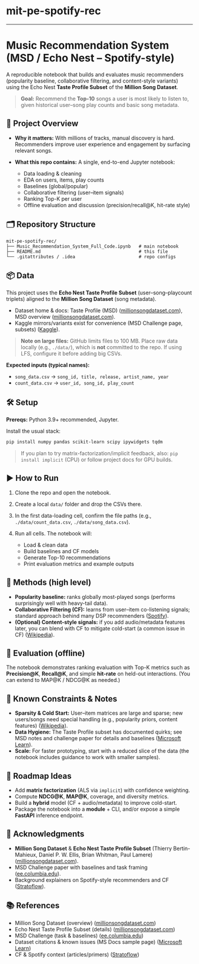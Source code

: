 # mit-pe-spotify-rec

---

# Music Recommendation System (MSD / Echo Nest – Spotify-style)

A reproducible notebook that builds and evaluates music recommenders (popularity baseline, collaborative filtering, and content-style variants) using the Echo Nest **Taste Profile Subset** of the **Million Song Dataset**.

> **Goal:** Recommend the **Top-10** songs a user is most likely to listen to, given historical user–song play counts and basic song metadata.

## 🔎 Project Overview

* **Why it matters:** With millions of tracks, manual discovery is hard. Recommenders improve user experience and engagement by surfacing relevant songs.
* **What this repo contains:** A single, end-to-end Jupyter notebook:

  * Data loading & cleaning
  * EDA on users, items, play counts
  * Baselines (global/popular)
  * Collaborative filtering (user–item signals)
  * Ranking Top-K per user
  * Offline evaluation and discussion (precision/recall@K, hit-rate style)

## 🗂️ Repository Structure

```
mit-pe-spotify-rec/
├── Music_Recommendation_System_Full_Code.ipynb   # main notebook
├── README.md                                     # this file
└── .gitattributes / .idea                        # repo configs
```

## 📦 Data

This project uses the **Echo Nest Taste Profile Subset** (user–song–playcount triplets) aligned to the **Million Song Dataset** (song metadata).

* Dataset home & docs: Taste Profile (MSD) ([millionsongdataset.com][1]), MSD overview ([millionsongdataset.com][2]).
* Kaggle mirrors/variants exist for convenience (MSD Challenge page, subsets) ([Kaggle][3]).

> **Note on large files:** GitHub limits files to 100 MB. Place raw data locally (e.g., `./data/`), which is **not** committed to the repo. If using LFS, configure it before adding big CSVs.

**Expected inputs (typical names):**

* `song_data.csv` → `song_id, title, release, artist_name, year`
* `count_data.csv` → `user_id, song_id, play_count`

## 🛠️ Setup

**Prereqs:** Python 3.9+ recommended, Jupyter.

Install the usual stack:

```bash
pip install numpy pandas scikit-learn scipy ipywidgets tqdm
```

> If you plan to try matrix-factorization/implicit feedback, also:
> `pip install implicit` (CPU) or follow project docs for GPU builds.

## ▶️ How to Run

1. Clone the repo and open the notebook.
2. Create a local `data/` folder and drop the CSVs there.
3. In the first data-loading cell, confirm the file paths (e.g., `./data/count_data.csv`, `./data/song_data.csv`).
4. Run all cells. The notebook will:

   * Load & clean data
   * Build baselines and CF models
   * Generate Top-10 recommendations
   * Print evaluation metrics and example outputs

## 🧠 Methods (high level)

* **Popularity baseline:** ranks globally most-played songs (performs surprisingly well with heavy-tail data).
* **Collaborative Filtering (CF):** learns from user–item co-listening signals; standard approach behind many DSP recommenders ([Spotify][4]).
* **(Optional) Content-style signals:** if you add audio/metadata features later, you can blend with CF to mitigate cold-start (a common issue in CF) ([Wikipedia][5]).

## 📏 Evaluation (offline)

The notebook demonstrates ranking evaluation with Top-K metrics such as **Precision@K**, **Recall@K**, and simple **hit-rate** on held-out interactions. (You can extend to MAP@K / NDCG@K as needed.)

## 🚧 Known Constraints & Notes

* **Sparsity & Cold Start:** User–item matrices are large and sparse; new users/songs need special handling (e.g., popularity priors, content features) ([Wikipedia][5]).
* **Data Hygiene:** The Taste Profile subset has documented quirks; see MSD notes and challenge paper for details and baselines ([Microsoft Learn][6]).
* **Scale:** For faster prototyping, start with a reduced slice of the data (the notebook includes guidance to work with smaller samples).

## 🔮 Roadmap Ideas

* Add **matrix factorization** (ALS via `implicit`) with confidence weighting.
* Compute **NDCG@K**, **MAP@K**, coverage, and diversity metrics.
* Build a **hybrid** model (CF + audio/metadata) to improve cold-start.
* Package the notebook into a **module** + CLI, and/or expose a simple **FastAPI** inference endpoint.

## 🙏 Acknowledgments

* **Million Song Dataset** & **Echo Nest Taste Profile Subset** (Thierry Bertin-Mahieux, Daniel P. W. Ellis, Brian Whitman, Paul Lamere) ([millionsongdataset.com][2]).
* MSD Challenge paper with baselines and task framing ([ee.columbia.edu][7]).
* Background explainers on Spotify-style recommenders and CF ([Stratoflow][8]).

## 📚 References

* Million Song Dataset (overview) ([millionsongdataset.com][2])
* Echo Nest Taste Profile Subset (details) ([millionsongdataset.com][1])
* MSD Challenge (task & baselines) ([ee.columbia.edu][7])
* Dataset citations & known issues (MS Docs sample page) ([Microsoft Learn][6])
* CF & Spotify context (articles/primers) ([Stratoflow][8])

[1]: https://millionsongdataset.com/tasteprofile/ "The Echo Nest Taste Profile Subset"
[2]: https://millionsongdataset.com/ "Million Song Dataset: Welcome!"
[3]: https://www.kaggle.com/c/msdchallenge/data "Million Song Dataset Challenge"
[4]: https://www.spotify.com/safetyandprivacy/understanding-recommendations "safetyandprivacy/understanding-recommendations"
[5]: https://en.wikipedia.org/wiki/Collaborative_filtering "Collaborative filtering"
[6]: https://learn.microsoft.com/en-us/samples/azure-samples/millionsongdataset-sql/millionsongdataset-sql/ "Million Song Dataset in Azure SQL DB / SQL Server"
[7]: https://www.ee.columbia.edu/~dpwe/pubs/McFeeBEL12-MSDC.pdf "The million song dataset challenge"
[8]: https://stratoflow.com/spotify-recommendation-algorithm/ "Spotify Recommendation Algorithm: What's The Secret to ..."
